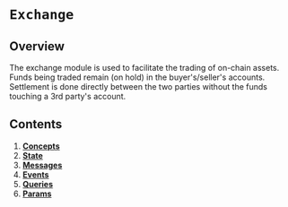 # `Exchange`

## Overview

The exchange module is used to facilitate the trading of on-chain assets.
Funds being traded remain (on hold) in the buyer's/seller's accounts.
Settlement is done directly between the two parties without the funds touching a 3rd party's account.

## Contents

1. **[Concepts](01_concepts.md)**
2. **[State](02_state.md)**
3. **[Messages](03_messages.md)**
4. **[Events](04_events.md)**
5. **[Queries](05_queries.md)**
6. **[Params](06_params.md)**
